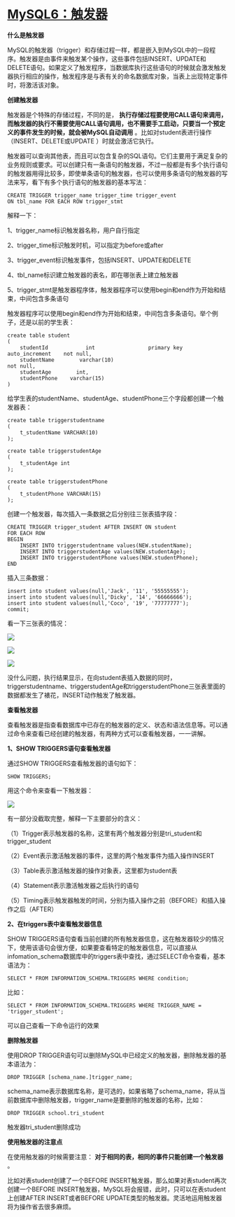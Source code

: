 # [MySQL6：触发器][0]

**什么是触发器**

MySQL的触发器（trigger）和存储过程一样，都是嵌入到MySQL中的一段程序。触发器是由事件来触发某个操作，这些事件包括INSERT、UPDATE和DELETE语句。如果定义了触发程序，当数据库执行这些语句的时候就会激发触发器执行相应的操作，触发程序是与表有关的命名数据库对象，当表上出现特定事件时，将激活该对象。

**创建触发器**

触发器是个特殊的存储过程，不同的是， **执行存储过程要使用CALL语句来调用，而触发器的执行不需要使用CALL语句调用，也不需要手工启动，只要当一个预定义的事件发生的时候，就会被MySQL自动调用** 。比如对student表进行操作（INSERT、DELETE或UPDATE ）时就会激活它执行。

触发器可以查询其他表，而且可以包含复杂的SQL语句。它们主要用于满足复杂的业务规则或要求。可以创建只有一条语句的触发器，不过一般都是有多个执行语句的触发器用得比较多，即使单条语句的触发器，也可以使用多条语句的触发器的写法来写，看下有多个执行语句的触发器的基本写法：

    CREATE TRIGGER trigger_name trigger_time trigger_event
    ON tbl_name FOR EACH ROW trigger_stmt

解释一下：

1、trigger_name标识触发器名称，用户自行指定

2、trigger_time标识触发时机，可以指定为before或after

3、trigger_event标识触发事件，包括INSERT、UPDATE和DELETE

4、tbl_name标识建立触发器的表名，即在哪张表上建立触发器

5、trigger_stmt是触发器程序体，触发器程序可以使用begin和end作为开始和结束，中间包含多条语句

触发器程序可以使用begin和end作为开始和结束，中间包含多条语句。举个例子，还是以前的学生表：

 

    create table student
    (
        studentId            int                 primary key    auto_increment    not null,
        studentName        varchar(10)                                                            not null,
        studentAge        int,
        studentPhone    varchar(15)
    )

给学生表的studentName、studentAge、studentPhone三个字段都创建一个触发器表：

 

    create table triggerstudentname
    (
        t_studentName VARCHAR(10)
    );
    
    create table triggerstudentAge
    (
        t_studentAge int
    );
    
    create table triggerstudentPhone
    (
        t_studentPhone VARCHAR(15)
    );

创建一个触发器，每次插入一条数据之后分别往三张表插字段：

 

    CREATE TRIGGER trigger_student AFTER INSERT ON student
    FOR EACH ROW 
    BEGIN
        INSERT INTO triggerstudentname values(NEW.studentName);
        INSERT INTO triggerstudentAge values(NEW.studentAge);
        INSERT INTO triggerstudentPhone values(NEW.studentPhone);
    END

插入三条数据：

    insert into student values(null,'Jack', '11', '55555555');
    insert into student values(null,'Dicky', '14', '66666666');
    insert into student values(null,'Coco', '19', '77777777');
    commit;

看一下三张表的情况：

![][1]

![][2]

![][3]

没什么问题，执行结果显示，在向student表插入数据的同时，triggerstudentname、triggerstudentAge和triggerstudentPhone三张表里面的数据都发生了裱花，INSERT动作触发了触发器。

**查看触发器**

查看触发器是指查看数据库中已存在的触发器的定义、状态和语法信息等。可以通过命令来查看已经创建的触发器，有两种方式可以查看触发器，一一讲解。

**1、SHOW TRIGGERS语句查看触发器**

通过SHOW TRIGGERS查看触发器的语句如下：

    SHOW TRIGGERS;

用这个命令来查看一下触发器：

![][4]

有一部分没截取完整，解释一下主要部分的含义：

（1）Trigger表示触发器的名称，这里有两个触发器分别是tri_student和trigger_student

（2）Event表示激活触发器的事件，这里的两个触发事件为插入操作INSERT

（3）Table表示激活触发器的操作对象表，这里都为student表

（4）Statement表示激活触发器之后执行的语句

（5）Timing表示触发器触发的时间，分别为插入操作之前（BEFORE）和插入操作之后（AFTER）

**2、在triggers表中查看触发器信息**

SHOW TRIGGERS语句查看当前创建的所有触发器信息，这在触发器较少的情况下，使用该语句会很方便，如果要查看特定的触发器信息，可以直接从infomation_schema数据库中的triggers表中查找，通过SELECT命令查看，基本语法为：

    SELECT * FROM INFORMATION_SCHEMA.TRIGGERS WHERE condition;

比如：

    SELECT * FROM INFORMATION_SCHEMA.TRIGGERS WHERE TRIGGER_NAME = 'trigger_student';

可以自己查看一下命令运行的效果

**删除触发器**

使用DROP TRIGGER语句可以删除MySQL中已经定义的触发器，删除触发器的基本语法为：

    DROP TRIGGER [schema_name.]trigger_name;

schema_name表示数据库名称，是可选的，如果省略了schema_name，将从当前数据库中删除触发器，trigger_name是要删除的触发器的名称，比如：

    DROP TRIGGER school.tri_student

触发器tri_student删除成功

**使用触发器的注意点**

在使用触发器的时候需要注意： **对于相同的表，相同的事件只能创建一个触发器** 。

比如对表student创建了一个BEFORE INSERT触发器，那么如果对表student再次创建一个BEFORE INSERT触发器，MySQL将会报错，此时，只可以在表student上创建AFTER INSERT或者BEFORE UPDATE类型的触发器。灵活地运用触发器将为操作省去很多麻烦。

[0]: http://www.cnblogs.com/xrq730/p/4940579.html
[1]: http://images2015.cnblogs.com/blog/801753/201511/801753-20151106194024180-1726234051.png
[2]: http://images2015.cnblogs.com/blog/801753/201511/801753-20151106194031055-1212506838.png
[3]: http://images2015.cnblogs.com/blog/801753/201511/801753-20151106194040211-1909966571.png
[4]: http://images2015.cnblogs.com/blog/801753/201511/801753-20151106194600008-479514646.png